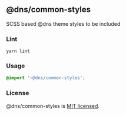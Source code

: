 ## @dns/common-styles

SCSS based @dns theme styles to be included 

### Lint

```shell
yarn lint
```

### Usage

```scss
@import '~@dns/common-styles';
```

### License

@dns/common-styles is [MIT licensed](./LICENSE).

